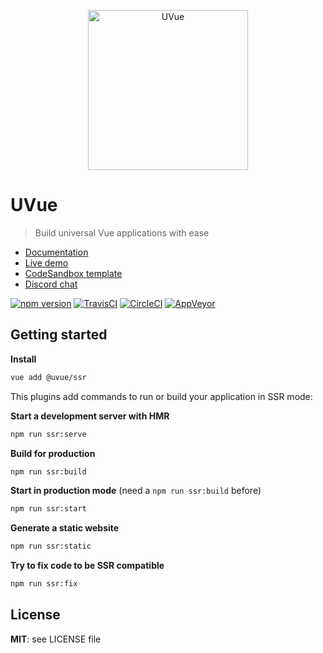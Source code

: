 <p align="center" style="text-align: center;">
  <img src="https://s3.eu-west-2.amazonaws.com/yabab/uvue-512.png" alt="UVue" width="256" height="256">
</p>

# UVue

> Build universal Vue applications with ease

- [Documentation](https://universal-vue.github.io/docs/)
- [Live demo](http://uvue.yabab.net)
- [CodeSandbox template](https://codesandbox.io/s/github/universal-vue/uvue-codesandbox)
- [Discord chat](https://discord.gg/3ZZBmFs)

[![npm version](https://badge.fury.io/js/%40uvue%2Fvue-cli-plugin-ssr.svg)](https://badge.fury.io/js/%40uvue%2Fvue-cli-plugin-ssr)
[![TravisCI](https://travis-ci.org/universal-vue/uvue.svg?branch=master)](https://travis-ci.org/universal-vue/uvue)
[![CircleCI](https://circleci.com/gh/universal-vue/uvue/tree/master.svg?style=shield)](https://circleci.com/gh/universal-vue/uvue)
[![AppVeyor](https://ci.appveyor.com/api/projects/status/s152ysadin639ats?svg=true)](https://ci.appveyor.com/project/chymz/uvue)

## Getting started

**Install**

```bash
vue add @uvue/ssr
```

This plugins add commands to run or build your application in SSR mode:

**Start a development server with HMR**

```bash
npm run ssr:serve
```

**Build for production**

```bash
npm run ssr:build
```

**Start in production mode** (need a `npm run ssr:build` before)

```bash
npm run ssr:start
```

**Generate a static website**

```bash
npm run ssr:static
```

**Try to fix code to be SSR compatible**

```bash
npm run ssr:fix
```

## License

**MIT**: see LICENSE file
